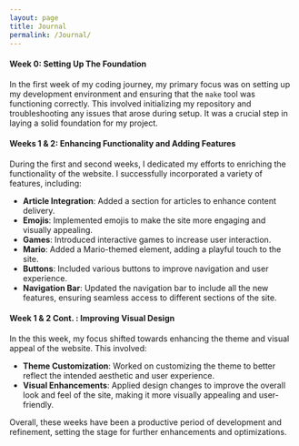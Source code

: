 ```yaml
---
layout: page
title: Journal
permalink: /Journal/
---
```



#### Week 0: Setting Up The Foundation
In the first week of my coding journey, my primary focus was on setting up my development environment and ensuring that the `make` tool was functioning correctly. This involved initializing my repository and troubleshooting any issues that arose during setup. It was a crucial step in laying a solid foundation for my project.

#### Weeks 1 & 2: Enhancing Functionality and Adding Features
During the first and second weeks, I dedicated my efforts to enriching the functionality of the website. I successfully incorporated a variety of features, including:
- **Article Integration**: Added a section for articles to enhance content delivery.
- **Emojis**: Implemented emojis to make the site more engaging and visually appealing.
- **Games**: Introduced interactive games to increase user interaction.
- **Mario**: Added a Mario-themed element, adding a playful touch to the site.
- **Buttons**: Included various buttons to improve navigation and user experience.
- **Navigation Bar**: Updated the navigation bar to include all the new features, ensuring seamless access to different sections of the site.

#### Week 1 & 2 Cont.   : Improving Visual Design
In the this week, my focus shifted towards enhancing the theme and visual appeal of the website. This involved:
- **Theme Customization**: Worked on customizing the theme to better reflect the intended aesthetic and user experience.
- **Visual Enhancements**: Applied design changes to improve the overall look and feel of the site, making it more visually appealing and user-friendly.

Overall, these weeks have been a productive period of development and refinement, setting the stage for further enhancements and optimizations.